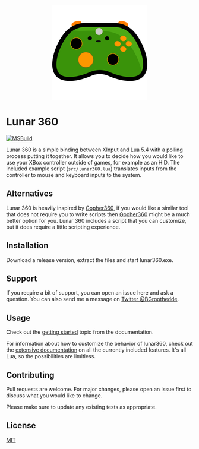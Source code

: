 <p align="center"><img src="./icon/icon-face.svg" width="256" alt="Lunar 360 Logo displaying a controller with a face" /></p>

# Lunar 360

[![MSBuild](https://github.com/Imagine-Programming/lunar360/actions/workflows/msbuild.yml/badge.svg?branch=main)](https://github.com/Imagine-Programming/lunar360/actions/workflows/msbuild.yml)

Lunar 360 is a simple binding between XInput and Lua 5.4 with a polling process putting it together. It allows you to decide how you would like to use your XBox controller outside of games, for example as an HID. The included example script (`src/lunar360.lua`) translates inputs from the controller to mouse and keyboard inputs to the system.

## Alternatives
Lunar 360 is heavily inspired by [Gopher360][2], if you would like a similar tool that does not require you to write scripts then [Gopher360][2] might be a much better option for you. Lunar 360 includes a script that you can customize, but it does require a little scripting experience.

## Installation

Download a release version, extract the files and start lunar360.exe. 

## Support 

If you require a bit of support, you can open an issue here and ask a question. You can also send me a message on [Twitter @BGroothedde][3].

## Usage

Check out the [getting started][5] topic from the documentation.

For information about how to customize the behavior of lunar360, check out the [extensive documentation][4] on all the currently included features. It's all Lua, so the possibilities are limitless. 

## Contributing

Pull requests are welcome. For major changes, please open an issue first
to discuss what you would like to change.

Please make sure to update any existing tests as appropriate.

## License

[MIT][1]

[1]: https://choosealicense.com/licenses/mit/
[2]: https://github.com/Tylemagne/Gopher360
[3]: https://twitter.com/BGroothedde
[4]: https://imagine-programming.github.io/lunar360
[5]: https://imagine-programming.github.io/lunar360/#/getting-started